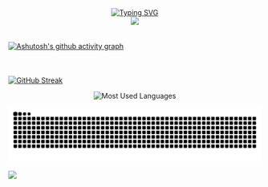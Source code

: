 <div align="center">
  <a href="https://git.io/typing-svg"><img src="https://readme-typing-svg.demolab.com?font=Ma+Shan+Zheng&weight=900&size=25&pause=1000&color=8E85F7&center=true&vCenter=true&random=false&width=435&lines=%E7%A5%9D%E4%BD%A0%E5%BC%80%E5%BF%83%E5%8F%91%E5%A4%A7%E8%B4%A2!" alt="Typing SVG" /></a>
  <br>
  <picture>
    <source media="(prefers-color-scheme: dark)" srcset="https://cdn.jsdelivr.net/gh/sun0225SUN/sun0225SUN/assets/images/coding.gif" />
    <source media="(prefers-color-scheme: light)" srcset="https://cdn.jsdelivr.net/gh/sun0225SUN/sun0225SUN/assets/images/developer.svg" height="225px" />
    <img src="https://cdn.jsdelivr.net/gh/sun0225SUN/sun0225SUN/assets/images/coding.gif" />
  </picture>
</div>
<div>
  <img src="https://github.com/wangzh12023/wangzh12023/assets/cxyduck.gif" style="position: relative; top: 2px; left: 3000px;" alt="Image">
</div>

[![Ashutosh's github activity graph](https://github-readme-activity-graph.vercel.app/graph?username=wangzh12023)](https://github.com/ashutosh00710/github-readme-activity-graph)
<br><br><br><br>
[![GitHub Streak](https://streak-stats.demolab.com/?user=wangzh12023)](https://git.io/streak-stats)


<div align="center">
  
  ![Most Used Languages](https://github-readme-stats.vercel.app/api/top-langs/?username=wangzh12023&theme=dark&layout=compact)
  
  <!--<div align="center"> <img src="https://github-readme-stats.vercel.app/api/top-langs/?username=wangzh12023&hide_title=true&hide_border=true&layout=compact&langs_count=6&text_color=000&icon_color=fff&bg_color=0,52fa5a,4dfcff,c64dff&theme=graywhite" /> </div>

  [![trophy](https://github-profile-trophy.vercel.app/?username=wangzh12023&rank=B&theme=chalk)](https://github.com/ryo-ma/github-profile-trophy)

  -->
  
  <img src="https://raw.githubusercontent.com/wangzh12023/wangzh12023/output/github-contribution-grid-snake.svg">
</div>




<img src="https://cdn.jsdelivr.net/gh/sun0225SUN/sun0225SUN/assets/images/icon.png" /></div>
</div>

<!-- ### Hi there is Zihan Wang👋

> - 🌱 Still learning some basic computer languages
> - 📷 Like photographing
> - 🏸 Often play badminton for fun
> - :runner: Also a runner -->

<!--
**wangzh12023/wangzh12023** is a ✨ _special_ ✨ repository because its `README.md` (this file) appears on your GitHub profile.

Here are some ideas to get you started:

- 🔭 I’m currently working on ...
- 🌱 I’m currently learning ...
- 👯 I’m looking to collaborate on ...
- 🤔 I’m looking for help with ...
- 💬 Ask me about ...
- 📫 How to reach me: ...
- 😄 Pronouns: ...
- ⚡ Fun fact: ...
-->

